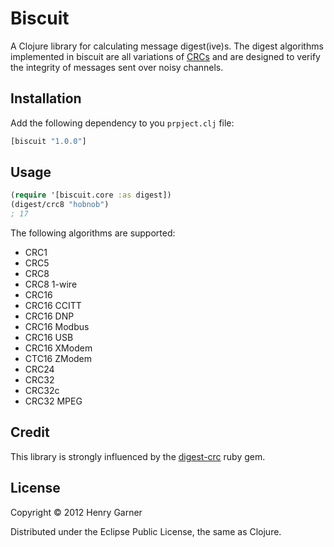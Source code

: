 # Biscuit

A Clojure library for calculating message digest(ive)s. The digest algorithms implemented in biscuit are all variations of [CRCs](http://en.wikipedia.org/wiki/Cyclic_redundancy_check) and are designed to verify the integrity of messages sent over noisy channels.

## Installation

Add the following dependency to you `prpject.clj` file:

```clojure
[biscuit "1.0.0"]
```

## Usage

```clojure
(require '[biscuit.core :as digest])
(digest/crc8 "hobnob")
; 17
```

The following algorithms are supported:

* CRC1
* CRC5
* CRC8
* CRC8 1-wire
* CRC16
* CRC16 CCITT
* CRC16 DNP
* CRC16 Modbus
* CRC16 USB
* CRC16 XModem
* CTC16 ZModem
* CRC24
* CRC32
* CRC32c
* CRC32 MPEG

## Credit

This library is strongly influenced by the [digest-crc](https://github.com/postmodern/digest-crc) ruby gem.

## License

Copyright © 2012 Henry Garner

Distributed under the Eclipse Public License, the same as Clojure.
